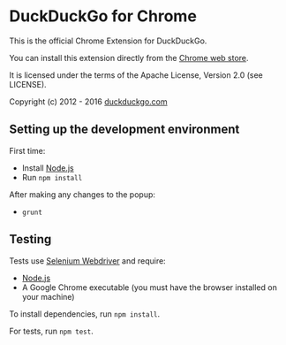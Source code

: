 # DuckDuckGo for Chrome

This is the official Chrome Extension for DuckDuckGo.

You can install this extension directly from the [Chrome web store](https://chrome.google.com/webstore/detail/duckduckgo-for-chrome/bpphkkgodbfncbcpgopijlfakfgmclao?hl=en).

It is licensed under the terms of the Apache License, Version 2.0 (see LICENSE).

Copyright (c) 2012 - 2016 [duckduckgo.com](https://duckduckgo.com)

## Setting up the development environment
First time:
- Install [Node.js](https://nodejs.org)
- Run `npm install`

After making any changes to the popup:
- `grunt`

## Testing
Tests use [Selenium Webdriver](http://seleniumhq.github.io/selenium/docs/api/javascript/index.html) and require:
- [Node.js](https://nodejs.org/en/)
- A Google Chrome executable (you must have the browser installed on your machine)

To install dependencies, run `npm install`.

For tests, run `npm test`.

